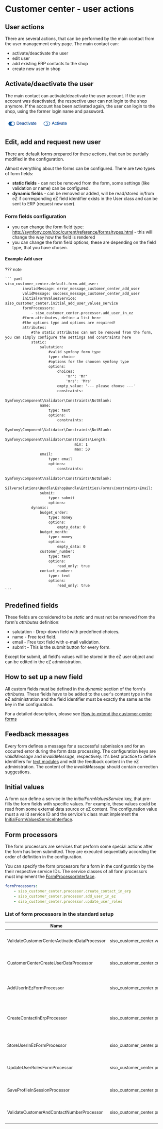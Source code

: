 # Customer center - user actions

## User actions

There are several actions, that can be performed by the main contact from the user management entry page. The main contact can:

- activate/deactivate the user
- edit user
- add existing ERP contacts to the shop
- create new user in shop

## Activate/deactivate the user

The main contact can activate/deactivate the user account. If the user account was deactivated, the respective user can not login to the shop anymore. If the account has been activated again, the user can login to the shop, using the former login name and password.

![](../../img/customer_center_user_actions_1.png)

## Edit, add and request new user

There are default forms prepared for these actions, that can be partially modified in the configuration.

Almost everything about the forms can be configured. There are two types of form fields:

- **static fields** - can not be removed from the form, some settings (like validation or name) can be configured.
- **dynamic fields** - can be removed or added, will be read/stored in/from eZ if corresponding eZ field identifier exists in the User class and can be sent to ERP (request new user).

### Form fields configuration

- you can change the form field type: http://symfony.com/doc/current/reference/forms/types.html - this will change the way how the field is rendered
- you can change the form field options, these are depending on the field type, that you have chosen.

#### Example Add user

??? note

    ``` yaml
    siso_customer_center.default.form.add_user:
            invalidMessage: error_message_customer_center_add_user
            validMessage: success_message_customer_center_add_user
            initialFormValuesService: siso_customer_center.initial_add_user_values_service
            formProcessors:
                - siso_customer_center.processor.add_user_in_ez
            #form attributes, define a list here
            #the options type and options are required!
            attributes:
                #the static attributes can not be removed from the form, you can simply configure the settings and constraints here
                static:
                    salutation:
                        #valid symfony form type
                        type: choice
                        #options for the choosen symfony type
                        options:
                            choices:
                                'mr': 'Mr'
                                'mrs': 'Mrs'
                            empty_value: '--- please choose ---'
                            constraints:
                                Symfony\Component\Validator\Constraints\NotBlank:
                    name:
                        type: text
                        options:
                            constraints:
                                Symfony\Component\Validator\Constraints\NotBlank:
                                Symfony\Component\Validator\Constraints\Length:
                                    min: 1
                                    max: 50
                    email:
                        type: email
                        options:
                            constraints:
                                Symfony\Component\Validator\Constraints\NotBlank:
                                Silversolutions\Bundle\EshopBundle\Entities\Forms\Constraints\Email:
                    submit:
                        type: submit
                        options:
                dynamic:
                    budget_order:
                        type: money
                        options:
                            empty_data: 0
                    budget_month:
                        type: money
                        options:
                            empty_data: 0
                    customer_number:
                        type: text
                        options:
                            read_only: true
                    contact_number:
                        type: text
                        options:
                            read_only: true
    ```

## Predefined fields

These fields are considered to be *static* and must not be removed from the form's *attributes* definition:

- salutation - Drop-down field with predefined choices.
- name - Free text field.
- email - Free text field with e-mail validation.
- submit - This is the submit button for every form.

Except for submit, all field's values will be stored in the eZ user object and can be edited in the eZ administration.

## How to set up a new field

All custom fields must be defined in the *dynamic* section of the form's *attributes*. These fields have to be added to the user's content type in the eZ administration and the field identifier must be exactly the same as the key in the configuration.

For a detailed description, please see [How to extend the customer center forms](Customer-Center---Cookbook_29819361.html)

## Feedback messages

Every form defines a message for a successful submission and for an occurred error during the form data processing. The configuration keys are *validMessage* and *invalidMessage*, respectively. It's best practice to define identifiers for [text modules](Translations_29819112.html#Translations-Textmodules) and edit the feedback content in the eZ administration. The content of the *invalidMessage* should contain correction suggestions.

## Initial values

A form can define a service in the *initialFormValuesService* key, that pre-fills the form fields with specific values. For example, these values could be read from some external data source or eZ content. The configuration value must a valid service ID and the service's class must implement the [InitialFormValuesServiceInterface](InitialFormValuesServiceInterface_29819005.html).

## Form processors

The form processors are services that perform some special actions after the form has been submitted. They are executed sequentially according the order of definition in the configuration.

You can specify the form processors for a form in the configuration by the their respective service IDs. The service classes of all form processors must implement the [FormProcessorInterface](FormProcessorInterface_29819007.html).

``` yaml
formProcessors:
    - siso_customer_center.processor.create_contact_in_erp
    - siso_customer_center.processor.add_user_in_ez
    - siso_customer_center.processor.update_user_roles
```

### List of form processors in the standard setup

|Name|ID|Description|
|--- |--- |--- |
|ValidateCustomerCenterActivationDataProcessor|siso_customer_center.validate_customer_center_activation|checks if given user has customer center enabled|
|CustomerCenterCreateUserDataProcessor|siso_customer_center.customer_center_create_user|creates user and company object in customer center|
|AddUserInEzFormProcessor|siso_customer_center.processor.add_user_in_ez|creates a new eZ user content object out of the posted form data|
|CreateContactInErpProcessor|siso_customer_center.processor.create_contact_in_erp|performs "CreateContact" request to ERP and assigns the contact number to eZUser|
|StoreUserInEzFormProcessor|siso_customer_center.processor.store_user_form_in_ez|performs storage of changed data in eZ|
|UpdateUserRolesFormProcessor|siso_customer_center.processor.update_user_roles|changes user roles in eZ backend for posted data|
|SaveProfileInSessionProcessor|siso_customer_center.processor.save_profile_in_session|stores changed user data of the current user in the session|
|ValidateCustomerAndContactNumberProcessor|siso_customer_center.processor.validate_customer_and_contact_number|checks if given customer and contact number are correct|

